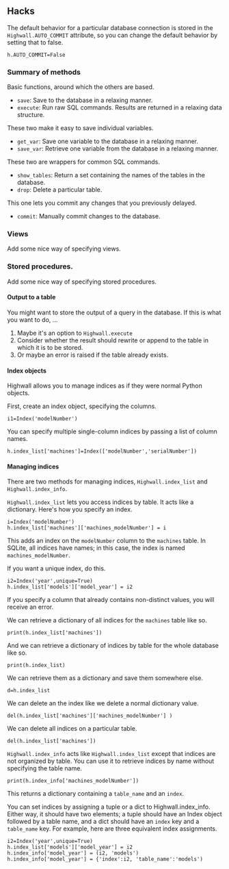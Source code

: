 Hacks
----------
The default behavior for a particular database connection
is stored in the `Highwall.AUTO_COMMIT` attribute, so you
can change the default behavior by setting that to false.

    h.AUTO_COMMIT=False

### Summary of methods

Basic functions, around which the others are based.

* `save`: Save to the database in a relaxing manner.
* `execute`: Run raw SQL commands. Results are returned in a relaxing data structure.

These two make it easy to save individual variables.

* `get_var`: Save one variable to the database in a relaxing manner.
* `save_var`: Retrieve one variable from the database in a relaxing manner.

These two are wrappers for common SQL commands.

* `show_tables`: Return a set containing the names of the tables in the database.
* `drop`: Delete a particular table.

This one lets you commit any changes that you previously delayed.

* `commit`: Manually commit changes to the database.

### Views
Add some nice way of specifying views.

### Stored procedures.
Add some nice way of specifying stored procedures.

#### Output to a table
You might want to store the output of a query in the database.
If this is what you want to do, ...

1. Maybe it's an option to `Highwall.execute`
2. Consider whether the result should rewrite or append to the table in which it is to be stored.
3. Or maybe an error is raised if the table already exists.



#### Index objects
Highwall allows you to manage indices as if they were
normal Python objects.

First, create an index object, specifying the columns.

    i1=Index('modelNumber')

You can specify multiple single-column indices by passing a list of column names.

    h.index_list['machines']=Index(['modelNumber','serialNumber'])

#### Managing indices
There are two methods for managing indices,
`Highwall.index_list` and `Highwall.index_info`.

`Highwall.index_list` lets you access indices by table.
It acts like a dictionary. Here's how you specify an index.

    i=Index('modelNumber')
    h.index_list['machines']['machines_modelNumber'] = i

This adds an index on the `modelNumber` column to the `machines` table.
In SQLite, all indices have names; in this case, the index is named `machines_modelNumber`.

If you want a unique index, do this.

    i2=Index('year',unique=True)
    h.index_list['models']['model_year'] = i2

If you specify a column that already contains non-distinct values, you will receive an error.

We can retrieve a dictionary of all indices for the `machines` table like so.

    print(h.index_list['machines'])

And we can retrieve a dictionary of indices by table for the whole database like so.

    print(h.index_list)

We can retrieve them as a dictionary and save them somewhere else.

    d=h.index_list

We can delete an the index like we delete a normal dictionary value.

    del(h.index_list['machines']['machines_modelNumber'] )

We can delete all indices on a particular table.

    del(h.index_list['machines'])

`Highwall.index_info` acts like `Highwall.index_list`
except that indices are not organized by table.
You can use it to retrieve indices by name without specifying the table name.

    print(h.index_info['machines_modelNumber'])

This returns a dictionary containing a `table_name` and an `index`.

You can set indices by assigning a tuple or a dict to Highwall.index_info.
Either way, it should have two elements; a tuple should have an Index
object followed by a table name, and a dict should have an `index` key
and a `table_name` key. For example, here are three equivalent index assignments.

    i2=Index('year',unique=True)
    h.index_list['models']['model_year'] = i2
    h.index_info['model_year'] = (i2, 'models')
    h.index_info['model_year'] = {'index':i2, 'table_name':'models')

